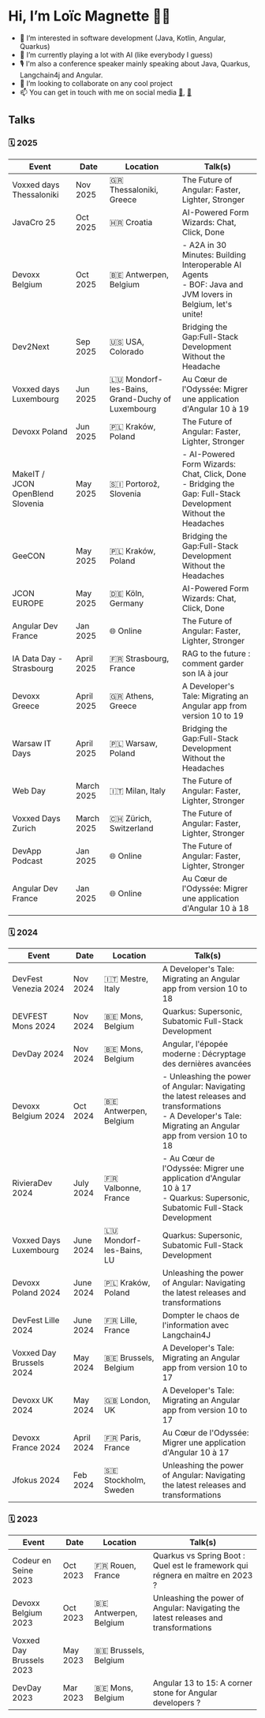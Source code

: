 # Hi, I’m Loïc Magnette 👨‍💻
- 👀 I’m interested in software development (Java, Kotlin, Angular, Quarkus) 
- 🌱 I’m currently playing a lot with AI (like everybody I guess)
- 🎙️ I'm also a conference speaker mainly speaking about Java, Quarkus, Langchain4j and Angular.
- 💞️ I’m looking to collaborate on any cool project
- 📫 You can get in touch with me on social media [🏢](https://www.linkedin.com/in/lmagnette/), [🦋](https://bsky.app/profile/lomagnette.bsky.social)

## Talks

### 🗓️ 2025

| Event                                      | Date        | Location             | Talk(s)                                                                  |
|-------------------------------------------|-------------|-----------------------|--------------------------------------------------------------------------|
| Voxxed days Thessaloniki                  | Nov 2025    | 🇬🇷 Thessaloniki, Greece | The Future of Angular: Faster, Lighter, Stronger                       |
| JavaCro 25                                | Oct 2025    | 🇭🇷 Croatia             | AI-Powered Form Wizards: Chat, Click, Done                              |
| Devoxx Belgium                            | Oct 2025    | 🇧🇪 Antwerpen, Belgium  | - A2A in 30 Minutes: Building Interoperable AI Agents <br>- BOF: Java and JVM lovers in Belgium, let's unite! |
| Dev2Next                                  | Sep 2025    | 🇺🇸 USA, Colorado       | Bridging the Gap:Full-Stack Development Without the Headache            |
| Voxxed days Luxembourg                    | Jun 2025    | 🇱🇺 Mondorf-les-Bains, Grand-Duchy of Luxembourg | Au Cœur de l'Odyssée: Migrer une application d'Angular 10 à 19          |
| Devoxx Poland                             | Jun 2025    | 🇵🇱 Kraków, Poland       | The Future of Angular: Faster, Lighter, Stronger                        |
| MakeIT      / JCON OpenBlend Slovenia     | May 2025    | 🇸🇮 Portorož, Slovenia   | - AI-Powered Form Wizards: Chat, Click, Done <br>- Bridging the Gap: Full-Stack Development Without the Headaches   |
| GeeCON                                    | May 2025    | 🇵🇱 Kraków, Poland       | Bridging the Gap:Full-Stack Development Without the Headaches           |
| JCON EUROPE                               | May 2025    | 🇩🇪 Köln, Germany        | AI-Powered Form Wizards: Chat, Click, Done                             |
| Angular Dev France                        | Jan 2025    | 🌐 Online               | The Future of Angular: Faster, Lighter, Stronger                        |
| IA Data Day - Strasbourg                  | April 2025  | 🇫🇷 Strasbourg, France   | RAG to the future : comment garder son IA à jour                        |
| Devoxx Greece                             | April 2025  | 🇬🇷 Athens, Greece       | A Developer's Tale: Migrating an Angular app from version 10 to 19      |
| Warsaw IT Days                            | April 2025  | 🇵🇱 Warsaw, Poland       | Bridging the Gap:Full-Stack Development Without the Headaches           |
| Web Day                                   | March 2025  | 🇮🇹 Milan, Italy         | The Future of Angular: Faster, Lighter, Stronger                        |
| Voxxed Days Zurich                        | March 2025  | 🇨🇭 Zürich, Switzerland  | The Future of Angular: Faster, Lighter, Stronger                        |
| DevApp Podcast                            | Jan 2025    | 🌐 Online               | The Future of Angular: Faster, Lighter, Stronger                        |
| Angular Dev France                        | Jan 2025    | 🌐 Online               | Au Cœur de l'Odyssée: Migrer une application d'Angular 10 à 18          |


### 🗓️ 2024

| Event                      | Date         | Location                    | Talk(s)                                                                 |
|---------------------------|--------------|-----------------------------|-------------------------------------------------------------------------|
| DevFest Venezia 2024      | Nov 2024     | 🇮🇹 Mestre, Italy               | A Developer's Tale: Migrating an Angular app from version 10 to 18    |
| DEVFEST Mons 2024         | Nov 2024     | 🇧🇪 Mons, Belgium               | Quarkus: Supersonic, Subatomic Full-Stack Development                  |
| DevDay 2024               | Nov 2024     | 🇧🇪 Mons, Belgium               | Angular, l'épopée moderne : Décryptage des dernières avancées  |
| Devoxx Belgium 2024       | Oct 2024     | 🇧🇪 Antwerpen, Belgium          | - Unleashing the power of Angular: Navigating the latest releases and transformations <br>- A Developer's Tale: Migrating an Angular app from version 10 to 18   |
| RivieraDev 2024           | July 2024    | 🇫🇷 Valbonne, France            | - Au Cœur de l'Odyssée: Migrer une application d'Angular 10 à 17 <br>-  Quarkus: Supersonic, Subatomic Full-Stack Development |
| Voxxed Days Luxembourg    | June 2024    | 🇱🇺 Mondorf-les-Bains, LU       | Quarkus: Supersonic, Subatomic Full-Stack Development                  |
| Devoxx Poland 2024        | June 2024    | 🇵🇱 Kraków, Poland              | Unleashing the power of Angular: Navigating the latest releases and transformations             |
| DevFest Lille 2024        | June 2024    | 🇫🇷 Lille, France               | Dompter le chaos de l'information avec Langchain4J                     |
| Voxxed Day Brussels 2024  | May 2024     | 🇧🇪 Brussels, Belgium           | A Developer's Tale: Migrating an Angular app from version 10 to 17     |
| Devoxx UK 2024            | May 2024     | 🇬🇧 London, UK                  | A Developer's Tale: Migrating an Angular app from version 10 to 17   |
| Devoxx France 2024        | April 2024   | 🇫🇷 Paris, France               | Au Cœur de l'Odyssée: Migrer une application d'Angular 10 à 17   |
| Jfokus 2024               | Feb 2024     | 🇸🇪 Stockholm, Sweden           | Unleashing the power of Angular: Navigating the latest releases and transformations |


### 🗓️ 2023

| Event                     | Date         | Location             | Talk(s)              |
|--------------------------|--------------|----------------------|----------------------|
| Codeur en Seine 2023     | Oct 2023     | 🇫🇷 Rouen, France        | Quarkus vs Spring Boot : Quel est le framework qui régnera en maître en 2023 ?           |
| Devoxx Belgium 2023      | Oct 2023     | 🇧🇪 Antwerpen, Belgium   | Unleashing the power of Angular: Navigating the latest releases and transformations            |
| Voxxed Day Brussels 2023 | May 2023     | 🇧🇪 Brussels, Belgium    |             |
| DevDay 2023              | Mar 2023     | 🇧🇪 Mons, Belgium        | Angular 13 to 15: A corner stone for Angular developers ?            |

